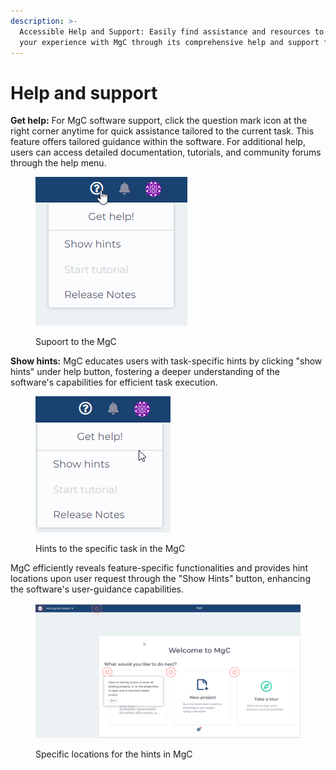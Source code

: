 ```yaml
---
description: >-
  Accessible Help and Support: Easily find assistance and resources to enhance
  your experience with MgC through its comprehensive help and support features.
---
```


# Help and support

**Get help:** For MgC software support, click the question mark icon at the right corner anytime for quick assistance tailored to the current task. This feature offers tailored guidance within the software. For additional help, users can access detailed documentation, tutorials, and community forums through the help menu.

<figure><img src="../.gitbook/assets/2023-11-18 18_56_36- (2).png" alt=""><figcaption><p>Supoort to the MgC</p></figcaption></figure>

**Show hints:** MgC educates users with task-specific hints by clicking "show hints" under help button, fostering a deeper understanding of the software's capabilities for efficient task execution.

<figure><img src="../.gitbook/assets/2023-11-18 18_58_42-MgC (1).png" alt=""><figcaption><p>Hints to the specific task in the MgC</p></figcaption></figure>

MgC efficiently reveals feature-specific functionalities and provides hint locations upon user request through the "Show Hints" button, enhancing the software's user-guidance capabilities.

<figure><img src="../.gitbook/assets/2023-11-18 18_58_13-MgC (1).png" alt="" width="563"><figcaption><p>Specific locations for the hints in MgC</p></figcaption></figure>

